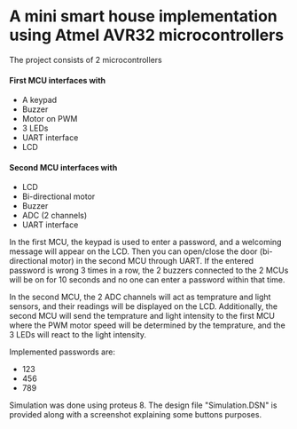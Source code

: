 # A mini smart house implementation using Atmel AVR32 microcontrollers

The project consists of 2 microcontrollers
#### First MCU interfaces with
* A keypad
* Buzzer
* Motor on PWM
* 3 LEDs
* UART interface
* LCD

#### Second MCU interfaces with
* LCD
* Bi-directional motor
* Buzzer
* ADC (2 channels)
* UART interface

In the first MCU, the keypad is used to enter a password, and a welcoming message will appear on the LCD. Then you can open/close the door (bi-directional motor) in the second MCU through UART. If the entered password is wrong 3 times in a row, the 2 buzzers connected to the 2 MCUs will be on for 10 seconds and no one can enter a password within that time.

In the second MCU, the 2 ADC channels will act as temprature and light sensors, and their readings will be displayed on the LCD. Additionally, the second MCU will send the temprature and light intensity to the first MCU where the PWM motor speed will be determined by the temprature, and the 3 LEDs will react to the light intensity.

Implemented passwords are:
* 123
* 456
* 789

Simulation was done using proteus 8. The design file "Simulation.DSN" is provided along with a screenshot explaining some buttons purposes.
